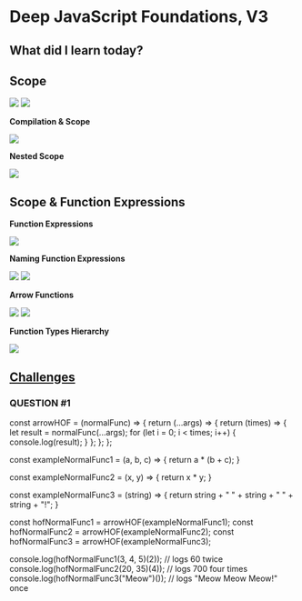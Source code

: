 <h1>Deep JavaScript Foundations, V3</h1>
<h2>What did I learn today?</h2>
<h2>Scope</h2>
<img src="https://github.com/Rawan969/Mastering-JavaScript-in-20-Days/assets/121896627/6f9bcb9b-f83b-4fcc-909b-532027e3c747">
<img src="https://github.com/Rawan969/Mastering-JavaScript-in-20-Days/assets/121896627/a3cb5b2e-c989-41c2-8f8a-da9f1d3d753b">
<p><strong>Compilation & Scope</strong></p>
<img src="https://github.com/Rawan969/Mastering-JavaScript-in-20-Days/assets/121896627/cebac686-b8bc-4628-b047-87f1c01ab986">
<p><strong>Nested Scope</strong></p>
<img src="https://github.com/Rawan969/Mastering-JavaScript-in-20-Days/assets/121896627/9a759d35-d092-4722-bef6-92ae2e1059d6">
<h2>Scope & Function Expressions</h2>
<p><strong>Function Expressions</strong></p>
<img src="https://github.com/Rawan969/Mastering-JavaScript-in-20-Days/assets/121896627/879c8085-040b-41a0-8e08-e9115db5fe61">
<p><strong>Naming Function Expressions</strong></p>
<img src="https://github.com/Rawan969/Mastering-JavaScript-in-20-Days/assets/121896627/d776b651-5499-49e5-bf60-cd0cfe43da70">
<img src="https://github.com/Rawan969/Mastering-JavaScript-in-20-Days/assets/121896627/8c1f2dcd-5915-4219-b18f-cd380cf1fa54">
<p><strong>Arrow Functions</strong></p>
<img src="https://github.com/Rawan969/Mastering-JavaScript-in-20-Days/assets/121896627/c85fc20d-73f3-44c4-9dc5-a4dc753d149f">
<img src="https://github.com/Rawan969/Mastering-JavaScript-in-20-Days/assets/121896627/8fd07b8a-6f4d-4eca-afe1-6f0e1128471c">
<p><strong>Function Types Hierarchy</strong></p>
<img src="https://github.com/Rawan969/Mastering-JavaScript-in-20-Days/assets/121896627/a15fb681-1ca6-4b53-85e4-17b0b7f54093">
</br>
<h2><a href="https://github.com/orjwan-alrajaby/gsg-QA-Nablus-training-2023/blob/main/learning-sprint-1/week3%20-%20deep-javascript-foundations-v3/day%203/tasks.md">Challenges</a></h2>
<h3>QUESTION #1</h3>
<div>
  const arrowHOF = (normalFunc) => {
  return (...args) => {
    return (times) => {
      let result = normalFunc(...args);
      for (let i = 0; i < times; i++) {
        console.log(result);
      }
    };
  };
};

const exampleNormalFunc1 = (a, b, c) => {
  return a * (b + c);
}

const exampleNormalFunc2 = (x, y) => {
  return x * y;
}

const exampleNormalFunc3 = (string) => {
  return string + " " + string + " " + string + "!";
}

const hofNormalFunc1 = arrowHOF(exampleNormalFunc1);
const hofNormalFunc2 = arrowHOF(exampleNormalFunc2);
const hofNormalFunc3 = arrowHOF(exampleNormalFunc3);

console.log(hofNormalFunc1(3, 4, 5)(2)); // logs 60 twice
console.log(hofNormalFunc2(20, 35)(4)); // logs 700 four times
console.log(hofNormalFunc3("Meow")()); // logs "Meow Meow Meow!" once
</div>
